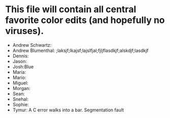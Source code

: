 # This file will contain all central favorite color edits (and hopefully no viruses).

- Andrew Schwartz:
- Andrew Blumenthal: ;laksjf;lkajsf;lajslfjal;fjljflasdkjf;alskdjf;lasdkjf
- Dennis:
- Jason:
- Josh:Blue
- Maria:
- Mario:
- Miguel:
- Morgan:
- Sean:
- Snehal:
- Sophie:
- Tymur: A C error walks into a bar. Segmentation fault
